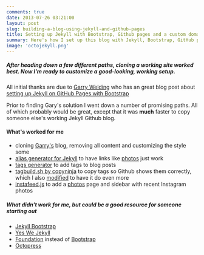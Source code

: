 ```yaml
---
comments: true
date: 2013-07-26 03:21:00
layout: post
slug: building-a-blog-using-jekyll-and-github-pages
title: Setting up Jekyll with Bootstrap, Github pages and a custom domain
summary: Here's how I set up this blog with Jekyll, Bootstrap, GitHub pages. Tip - clone a working Jekyll site!
image: 'octojekyll.png'
---
```


##### After heading down a few different paths, cloning a working site worked best. Now I'm ready to customize a good-looking, working setup.

All initial thanks are due to [Garry Welding](https://github.com/gkwelding) who has an great blog post about [setting up Jekyll on GitHub Pages with Bootstrap](http://in-the-attic.com/2013/01/04/building-a-blog-using-jekyll-bootstrap-and-github-pages-a-beginners-guide/)

Prior to finding Gary's solution I went down a number of promising paths. All of which probably would be great, except that it was **much** faster to copy someone else's working Jekyll Github blog.

#### What's worked for me
- cloning [Garry's](https://github.com/gkwelding) blog, removing all content and customizing the style some
- [alias generator for Jekyll][] to have links like [photos][] just work
- [tags generator][] to add tags to blog posts
- [tagbuild.sh by copyninja][] to copy tags so Github shows them correctly, which I also [modified][] to have it do even more
- [instafeed.js][] to add a [photos][] page and sidebar with recent Instagram photos

[alias generator for Jekyll]: https://github.com/tsmango/jekyll_alias_generator
[tags generator]: http://charliepark.org/tags-in-jekyll/
[tagbuild.sh by copyninja]: https://github.com/copyninja/copyninja.github.com/blob/master/tagbuild.sh
[modified]: https://github.com/BrianSigafoos/briansigafoos.github.io/blob/master/tagbuild.sh
[photos]: http://briansigafoos.com/photos
[instafeed.js]: http://instafeedjs.com/

##### What didn't work for me, but could be a good resource for someone starting out

- [Jekyll Bootstrap](http://jekyllbootstrap.com/)
- [Yes We Jekyll](http://yeswejekyll.com/)
- [Foundation](http://foundation.zurb.com/) instead of [Bootstrap](http://twitter.github.io/bootstrap/)
- [Octopress](http://octopress.org/)